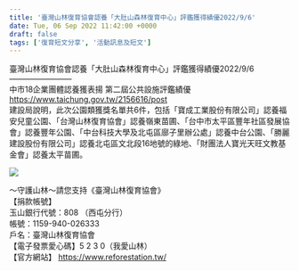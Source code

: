 ```yaml
---
title: '臺灣山林復育協會認養「大肚山森林復育中心」評鑑獲得績優2022/9/6'
date: Tue, 06 Sep 2022 11:42:00 +0000
draft: false
tags: ['復育短文分享', '活動訊息及短文']
---
```


臺灣山林復育協會認養「大肚山森林復育中心」評鑑獲得績優2022/9/6  
————————  
中市18企業團體認養獲表揚 第二屆公共設施評鑑績優  
https://www.taichung.gov.tw/2156616/post  
建設局說明，此次公園類獲獎名單共6件，包括「寶成工業股份有限公司」認養福安兒童公園、「台灣山林復育協會」認養嶺東苗圃、「台中市太平區豐年社區發展協會」認養豐年公園、「中台科技大學及北屯區廍子里辦公處」認養中台公園、「勝麗建設股份有限公司」認養北屯區文北段16地號的綠地、「財團法人寶光天旺文教基金會」認養太平苗圃。

![](https://www.reforestation.tw/wp-content/uploads/2022/11/2B4847B2-82B2-47A1-BEE7-F6AC9C4874CF.jpeg)

～守護山林～請您支持《臺灣山林復育協會》  
【捐款帳號】  
玉山銀行代號：808 （西屯分行）  
帳號：1159-940-026333  
戶名：臺灣山林復育協會  
【電子發票愛心碼】5 2 3 0（我愛山林）  
【官方網站】 https://www.reforestation.tw/
